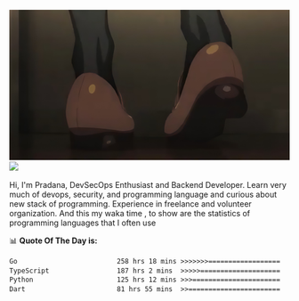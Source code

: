 ![banner](.github/banner-profile.jpeg)
<img src="https://user-images.githubusercontent.com/73097560/115834477-dbab4500-a447-11eb-908a-139a6edaec5c.gif"></p>

Hi, I'm Pradana, DevSecOps Enthusiast and Backend Developer. Learn very much of devops, security, and programming language and curious about new stack of programming. Experience in freelance and volunteer organization. And this my waka time , to show are the statistics of programming languages that I often use

📊 **Quote Of The Day is:**
<!--START_SECTION:waka-->

```txt
Go                         258 hrs 18 mins >>>>>>>==================   26.65 %
TypeScript                 187 hrs 2 mins  >>>>>====================   19.30 %
Python                     125 hrs 12 mins >>>======================   12.92 %
Dart                       81 hrs 55 mins  >>=======================   08.45 %
```

<!--END_SECTION:waka-->
